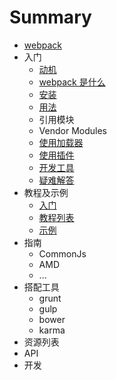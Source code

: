 # Summary

- [webpack](README.md)
- 入门
	- [动机](motivation.md)
	- [webpack 是什么](what-is-webpack.md)
	- [安装](installation.md)
	- [用法](usage.md)
	- 引用模块
	- Vendor Modules
	- [使用加载器](using-loaders.md)
	- [使用插件](using-plugins.md)
	- [开发工具](dev-tools.md)
	- [疑难解答](troubleshooting.md)
- 教程及示例
	- [入门](tutorials/getting-started/index.md)
	- [教程列表](list-tutorials.md)
	- [示例](examples.md)
- 指南
	- CommonJs
	- AMD
	- ...
- 搭配工具
	- grunt
	- gulp
	- bower
	- karma
- 资源列表
- API
- 开发